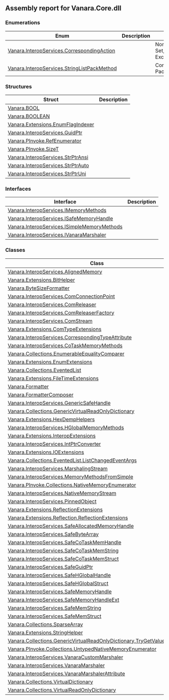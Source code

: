 ## Assembly report for Vanara.Core.dll
### Enumerations
Enum | Description | Values
---- | ---- | ----
[Vanara.InteropServices.CorrespondingAction](https://github.com/dahall/Vanara/search?l=C%23&q=CorrespondingAction) |  | None, Get, Set, GetSet, Exception
[Vanara.InteropServices.StringListPackMethod](https://github.com/dahall/Vanara/search?l=C%23&q=StringListPackMethod) |  | Concatenated, Packed
### Structures
Struct | Description
---- | ----
[Vanara.BOOL](https://github.com/dahall/Vanara/search?l=C%23&q=BOOL) | 
[Vanara.BOOLEAN](https://github.com/dahall/Vanara/search?l=C%23&q=BOOLEAN) | 
[Vanara.Extensions.EnumFlagIndexer<T>](https://github.com/dahall/Vanara/search?l=C%23&q=EnumFlagIndexer<T>) | 
[Vanara.InteropServices.GuidPtr](https://github.com/dahall/Vanara/search?l=C%23&q=GuidPtr) | 
[Vanara.PInvoke.RefEnumerator<T>](https://github.com/dahall/Vanara/search?l=C%23&q=RefEnumerator<T>) | 
[Vanara.PInvoke.SizeT](https://github.com/dahall/Vanara/search?l=C%23&q=SizeT) | 
[Vanara.InteropServices.StrPtrAnsi](https://github.com/dahall/Vanara/search?l=C%23&q=StrPtrAnsi) | 
[Vanara.InteropServices.StrPtrAuto](https://github.com/dahall/Vanara/search?l=C%23&q=StrPtrAuto) | 
[Vanara.InteropServices.StrPtrUni](https://github.com/dahall/Vanara/search?l=C%23&q=StrPtrUni) | 
### Interfaces
Interface | Description
---- | ----
[Vanara.InteropServices.IMemoryMethods](https://github.com/dahall/Vanara/search?l=C%23&q=IMemoryMethods) | 
[Vanara.InteropServices.ISafeMemoryHandle](https://github.com/dahall/Vanara/search?l=C%23&q=ISafeMemoryHandle) | 
[Vanara.InteropServices.ISimpleMemoryMethods](https://github.com/dahall/Vanara/search?l=C%23&q=ISimpleMemoryMethods) | 
[Vanara.InteropServices.IVanaraMarshaler](https://github.com/dahall/Vanara/search?l=C%23&q=IVanaraMarshaler) | 
### Classes
Class | Description
---- | ----
[Vanara.InteropServices.AlignedMemory<T>](https://github.com/dahall/Vanara/search?l=C%23&q=AlignedMemory<T>) | 
[Vanara.Extensions.BitHelper](https://github.com/dahall/Vanara/search?l=C%23&q=BitHelper) | 
[Vanara.ByteSizeFormatter](https://github.com/dahall/Vanara/search?l=C%23&q=ByteSizeFormatter) | 
[Vanara.InteropServices.ComConnectionPoint](https://github.com/dahall/Vanara/search?l=C%23&q=ComConnectionPoint) | 
[Vanara.InteropServices.ComReleaser<T>](https://github.com/dahall/Vanara/search?l=C%23&q=ComReleaser<T>) | 
[Vanara.InteropServices.ComReleaserFactory](https://github.com/dahall/Vanara/search?l=C%23&q=ComReleaserFactory) | 
[Vanara.InteropServices.ComStream](https://github.com/dahall/Vanara/search?l=C%23&q=ComStream) | 
[Vanara.Extensions.ComTypeExtensions](https://github.com/dahall/Vanara/search?l=C%23&q=ComTypeExtensions) | 
[Vanara.InteropServices.CorrespondingTypeAttribute](https://github.com/dahall/Vanara/search?l=C%23&q=CorrespondingTypeAttribute) | 
[Vanara.InteropServices.CoTaskMemoryMethods](https://github.com/dahall/Vanara/search?l=C%23&q=CoTaskMemoryMethods) | 
[Vanara.Collections.EnumerableEqualityComparer<T>](https://github.com/dahall/Vanara/search?l=C%23&q=EnumerableEqualityComparer<T>) | 
[Vanara.Extensions.EnumExtensions](https://github.com/dahall/Vanara/search?l=C%23&q=EnumExtensions) | 
[Vanara.Collections.EventedList<T>](https://github.com/dahall/Vanara/search?l=C%23&q=EventedList<T>) | 
[Vanara.Extensions.FileTimeExtensions](https://github.com/dahall/Vanara/search?l=C%23&q=FileTimeExtensions) | 
[Vanara.Formatter](https://github.com/dahall/Vanara/search?l=C%23&q=Formatter) | 
[Vanara.FormatterComposer](https://github.com/dahall/Vanara/search?l=C%23&q=FormatterComposer) | 
[Vanara.InteropServices.GenericSafeHandle](https://github.com/dahall/Vanara/search?l=C%23&q=GenericSafeHandle) | 
[Vanara.Collections.GenericVirtualReadOnlyDictionary<T>](https://github.com/dahall/Vanara/search?l=C%23&q=GenericVirtualReadOnlyDictionary<T>) | 
[Vanara.Extensions.HexDempHelpers](https://github.com/dahall/Vanara/search?l=C%23&q=HexDempHelpers) | 
[Vanara.InteropServices.HGlobalMemoryMethods](https://github.com/dahall/Vanara/search?l=C%23&q=HGlobalMemoryMethods) | 
[Vanara.Extensions.InteropExtensions](https://github.com/dahall/Vanara/search?l=C%23&q=InteropExtensions) | 
[Vanara.InteropServices.IntPtrConverter](https://github.com/dahall/Vanara/search?l=C%23&q=IntPtrConverter) | 
[Vanara.Extensions.IOExtensions](https://github.com/dahall/Vanara/search?l=C%23&q=IOExtensions) | 
[Vanara.Collections.EventedList<T>.ListChangedEventArgs<T>](https://github.com/dahall/Vanara/search?l=C%23&q=ListChangedEventArgs<T>) | 
[Vanara.InteropServices.MarshalingStream](https://github.com/dahall/Vanara/search?l=C%23&q=MarshalingStream) | 
[Vanara.InteropServices.MemoryMethodsFromSimple<T>](https://github.com/dahall/Vanara/search?l=C%23&q=MemoryMethodsFromSimple<T>) | 
[Vanara.PInvoke.Collections.NativeMemoryEnumerator<T>](https://github.com/dahall/Vanara/search?l=C%23&q=NativeMemoryEnumerator<T>) | 
[Vanara.InteropServices.NativeMemoryStream](https://github.com/dahall/Vanara/search?l=C%23&q=NativeMemoryStream) | 
[Vanara.InteropServices.PinnedObject](https://github.com/dahall/Vanara/search?l=C%23&q=PinnedObject) | 
[Vanara.Extensions.ReflectionExtensions](https://github.com/dahall/Vanara/search?l=C%23&q=ReflectionExtensions) | 
[Vanara.Extensions.Reflection.ReflectionExtensions](https://github.com/dahall/Vanara/search?l=C%23&q=ReflectionExtensions) | 
[Vanara.InteropServices.SafeAllocatedMemoryHandle](https://github.com/dahall/Vanara/search?l=C%23&q=SafeAllocatedMemoryHandle) | 
[Vanara.InteropServices.SafeByteArray](https://github.com/dahall/Vanara/search?l=C%23&q=SafeByteArray) | 
[Vanara.InteropServices.SafeCoTaskMemHandle](https://github.com/dahall/Vanara/search?l=C%23&q=SafeCoTaskMemHandle) | 
[Vanara.InteropServices.SafeCoTaskMemString](https://github.com/dahall/Vanara/search?l=C%23&q=SafeCoTaskMemString) | 
[Vanara.InteropServices.SafeCoTaskMemStruct<T>](https://github.com/dahall/Vanara/search?l=C%23&q=SafeCoTaskMemStruct<T>) | 
[Vanara.InteropServices.SafeGuidPtr](https://github.com/dahall/Vanara/search?l=C%23&q=SafeGuidPtr) | 
[Vanara.InteropServices.SafeHGlobalHandle](https://github.com/dahall/Vanara/search?l=C%23&q=SafeHGlobalHandle) | 
[Vanara.InteropServices.SafeHGlobalStruct<T>](https://github.com/dahall/Vanara/search?l=C%23&q=SafeHGlobalStruct<T>) | 
[Vanara.InteropServices.SafeMemoryHandle<T>](https://github.com/dahall/Vanara/search?l=C%23&q=SafeMemoryHandle<T>) | 
[Vanara.InteropServices.SafeMemoryHandleExt<T>](https://github.com/dahall/Vanara/search?l=C%23&q=SafeMemoryHandleExt<T>) | 
[Vanara.InteropServices.SafeMemString<T>](https://github.com/dahall/Vanara/search?l=C%23&q=SafeMemString<T>) | 
[Vanara.InteropServices.SafeMemStruct<T>](https://github.com/dahall/Vanara/search?l=C%23&q=SafeMemStruct<T>) | 
[Vanara.Collections.SparseArray<T>](https://github.com/dahall/Vanara/search?l=C%23&q=SparseArray<T>) | 
[Vanara.Extensions.StringHelper](https://github.com/dahall/Vanara/search?l=C%23&q=StringHelper) | 
[Vanara.Collections.GenericVirtualReadOnlyDictionary<T>.TryGetValueDelegate](https://github.com/dahall/Vanara/search?l=C%23&q=TryGetValueDelegate) | 
[Vanara.PInvoke.Collections.UntypedNativeMemoryEnumerator](https://github.com/dahall/Vanara/search?l=C%23&q=UntypedNativeMemoryEnumerator) | 
[Vanara.InteropServices.VanaraCustomMarshaler<T>](https://github.com/dahall/Vanara/search?l=C%23&q=VanaraCustomMarshaler<T>) | 
[Vanara.InteropServices.VanaraMarshaler](https://github.com/dahall/Vanara/search?l=C%23&q=VanaraMarshaler) | 
[Vanara.InteropServices.VanaraMarshalerAttribute](https://github.com/dahall/Vanara/search?l=C%23&q=VanaraMarshalerAttribute) | 
[Vanara.Collections.VirtualDictionary<T>](https://github.com/dahall/Vanara/search?l=C%23&q=VirtualDictionary<T>) | 
[Vanara.Collections.VirtualReadOnlyDictionary<T>](https://github.com/dahall/Vanara/search?l=C%23&q=VirtualReadOnlyDictionary<T>) | 
